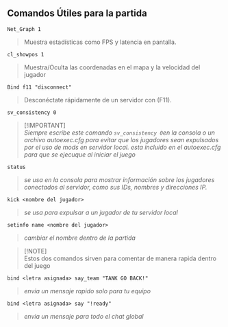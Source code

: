 ## Comandos Útiles para la partida 

```
Net_Graph 1
``` 
> Muestra estadísticas como FPS y latencia en pantalla.
```
cl_showpos 1 
```
> Muestra/Oculta las coordenadas en el mapa y la velocidad del jugador

```
Bind f11 "disconnect"
```
> Desconéctate rápidamente de un servidor con (F11).

```
sv_consistency 0
```

> [!IMPORTANT]\
> _Siempre escribe este comando `sv_consistency 0`en la consola o un archivo autoexec.cfg para evitar que los jugadores sean expulsados por el uso de mods en servidor local. *esta incluido en el autoexec.cfg para que se ejecuque al iniciar el juego*_


```
status
```
> _se usa en la consola para mostrar información sobre los jugadores conectados al servidor, como sus IDs, nombres y direcciones IP._

```
kick <nombre del jugador>
``` 
> _se usa para expulsar a un jugador de tu servidor local_

```
setinfo name <nombre del jugador>
``` 

> _cambiar el nombre dentro de la partida_

> [!NOTE]\
> Estos dos comandos sirven para comentar de manera rapida dentro del juego

```
bind <letra asignada> say_team "TANK GO BACK!"
``` 
> _envia un mensaje rapido solo para tu equipo_

```
bind <letra asignada> say "!ready"
``` 

> _envia un mensaje para todo el chat global_




